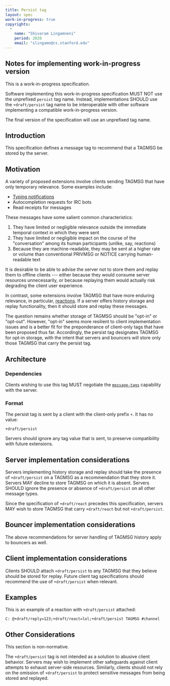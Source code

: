 ```yaml
---
title: Persist tag
layout: spec
work-in-progress: true
copyrights:
  -
    name: "Shivaram Lingamneni"
    period: 2020
    email: "slingamn@cs.stanford.edu"
---
```


## Notes for implementing work-in-progress version

This is a work-in-progress specification.

Software implementing this work-in-progress specification MUST NOT use the unprefixed `persist` tag name. Instead, implementations SHOULD use the `+draft/persist` tag name to be interoperable with other software implementing a compatible work-in-progress version.

The final version of the specification will use an unprefixed tag name.

## Introduction

This specification defines a message tag to recommend that a TAGMSG be stored by the server.

## Motivation

A variety of proposed extensions involve clients sending TAGMSG that have only temporary relevance. Some examples include:

* [Typing notifications](https://ircv3.net/specs/client-tags/typing)
* Autocompletion requests for IRC bots
* Read receipts for messages

These messages have some salient common characteristics:

1. They have limited or negligible relevance outside the immediate temporal context in which they were sent
1. They have limited or negligible impact on the course of the "conversation" among its human participants (unlike, say, reactions)
1. Because they are machine-readable, they may be sent at a higher rate or volume than conventional PRIVMSG or NOTICE carrying human-readable text

It is desirable to be able to advise the server not to store them and replay them to offline clients --- either because they would consume server resources unnecessarily, or because replaying them would actually risk degrading the client user experience.

In contrast, some extensions involve TAGMSG that have more enduring relevance, in particular, [reactions](./react). If a server offers history storage and replay functionality, then it should store and replay these messages.

The question remains whether storage of TAGMSG should be "opt-in" or "opt-out". However, "opt-in" seems more resilient to client implementation issues and is a better fit for the preponderance of client-only tags that have been proposed thus far. Accordingly, the persist tag designates TAGMSG for opt-in storage, with the intent that servers and bouncers will store only those TAGMSG that carry the persist tag.

## Architecture

### Dependencies

Clients wishing to use this tag MUST negotiate the [`message-tags`](../extensions/message-tags.html) capability with the server.

### Format

The persist tag is sent by a client with the client-only prefix `+`. It has no value:

    +draft/persist

Servers should ignore any tag value that is sent, to preserve compatibility with future extensions.

## Server implementation considerations

Servers implementing history storage and replay should take the presence of `+draft/persist` on a TAGMSG as a recommendation that they store it. Servers MAY decline to store TAGMSG on which it is absent. Servers SHOULD ignore the presence or absence of `+draft/persist` on all other message types.

Since the specification of `+draft/react` precedes this specification, servers MAY wish to store TAGMSG that carry `+draft/react` but not `+draft/persist`.

## Bouncer implementation considerations

The above recommendations for server handling of TAGMSG history apply to bouncers as well.

## Client implementation considerations

Clients SHOULD attach `+draft/persist` to any TAGMSG that they believe should be stored for replay. Future client tag specifications should recommend the use of `+draft/persist` when relevant.

## Examples

This is an example of a reaction with `+draft/persist` attached:

    C: @+draft/reply=123;+draft/react=lol;+draft/persist TAGMSG #channel

## Other Considerations

This section is non-normative.

The `+draft/persist` tag is not intended as a solution to abusive client behavior. Servers may wish to implement other safeguards against client attempts to exhaust server-side resources. Similarly, clients should not rely on the omission of `+draft/persist` to protect sensitive messages from being stored and replayed.
